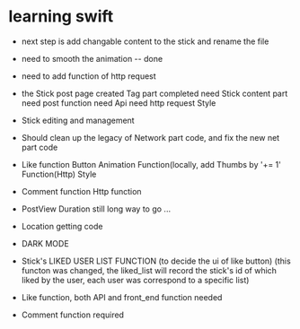 # learning swift
* next step is add changable content to the stick and rename the file
* need to smooth the animation -- done
* need to add function of http request
* the Stick post page
	created
	Tag part completed
	need Stick content part
	need post function
	need Api
	need http request
	Style
* Stick editing and management
* Should clean up the legacy of Network part code, and fix the new net part code
* Like function
	Button
	Animation
	Function(locally, add Thumbs by '+= 1'
	Function(Http)
	Style
* Comment function
	Http function
* PostView Duration
  still long way to go ...
* Location getting code

* DARK MODE

* Stick's LIKED USER LIST FUNCTION (to decide the ui of like button)
	(this functon was changed, the liked_list will record the stick's id of which liked by the user, each user was correspond to a specific list)

* Like function, both API and front_end function needed

* Comment function required
